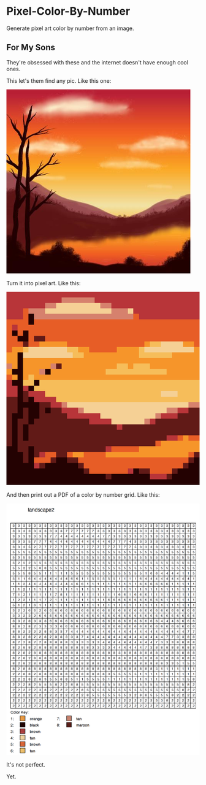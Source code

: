 # Pixel-Color-By-Number
Generate pixel art color by number from an image.

## For My Sons

They're obsessed with these and the internet doesn't have enough cool ones.

This let's them find any pic. Like this one:

![pic of landscape](pics/landscape2.jpg)

Turn it into pixel art. Like this:

![landscape pixel art](pixel_art/landscape2_pixel_art.png)

And then print out a PDF of a color by number grid. Like this:

![landscape pixel grid](pixel_art/landscape_grid.png)

It's not perfect.

Yet.